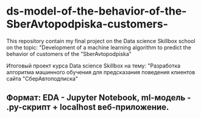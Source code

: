 # ds-model-of-the-behavior-of-the-SberAvtopodpiska-customers-
This repository contain my final project on the Data science Skillbox school on the topic: "Development of a machine learning algorithm to predict the behavior of customers of the "SberAvtopodpiska"

Итоговый проект курса Data science Skillbox на тему: "Разработка алгоритма машинного обучения для предсказания поведения клиентов сайта "СберАвтоподписка"

Формат: EDA - Jupyter Notebook, ml-модель - .py-скрипт + localhost веб-приложение.
---------------------------------------------------------------------------------------------------------------------------------------------------------




